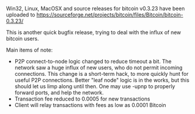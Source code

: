 Win32, Linux, MacOSX and source releases for bitcoin v0.3.23 have been uploaded to
https://sourceforge.net/projects/bitcoin/files/Bitcoin/bitcoin-0.3.23/

This is another quick bugfix release, trying to deal with the influx of new bitcoin users.

Main items of note:

* P2P connect-to-node logic changed to reduce timeout a bit.  The network saw a huge influx of new users, who do not permit incoming connections.  This change is a short-term hack, to more quickly hunt for useful P2P connections.  Better "leaf node" logic is in the works, but this should let us limp along until then.  One may use -upnp to properly forward ports, and help the network.
* Transaction fee reduced to 0.0005 for new transactions
* Client will relay transactions with fees as low as 0.0001 Bitcoin
